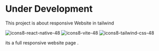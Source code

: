 # Under Development
This project is about responsive Website in tailwind

![icons8-react-native-48](https://github.com/Salarkhan-9/ABC-ReactJS-Project/assets/98265148/93948c3e-e865-433c-aa0b-ef3587c63162)
![icons8-vite-48](https://github.com/Salarkhan-9/ABC-ReactJS-Project/assets/98265148/d393c33f-8d72-4374-be56-3980d23ba6d8)
![icons8-tailwind-css-48](https://github.com/Salarkhan-9/ABC-ReactJS-Project/assets/98265148/38a5554d-50c3-4862-83b4-b255f86912d3)

its a full responsive website page .
